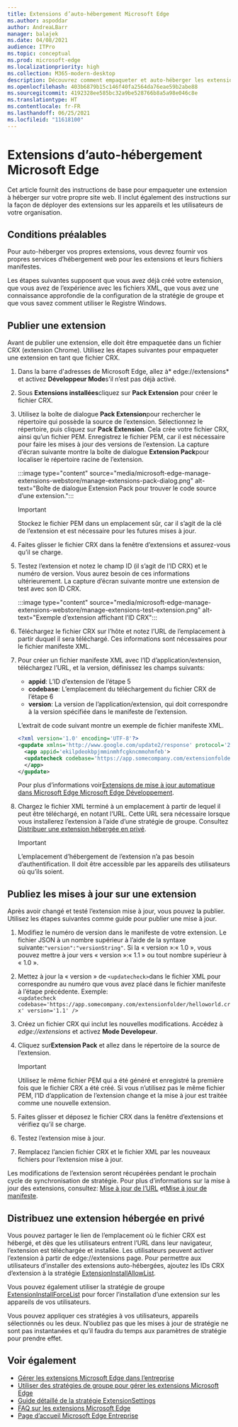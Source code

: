 ```yaml
---
title: Extensions d’auto-hébergement Microsoft Edge
ms.author: aspoddar
author: AndreaLBarr
manager: balajek
ms.date: 04/08/2021
audience: ITPro
ms.topic: conceptual
ms.prod: microsoft-edge
ms.localizationpriority: high
ms.collection: M365-modern-desktop
description: Découvrez comment empaqueter et auto-héberger les extensions Microsoft Edge dans l’entreprise.
ms.openlocfilehash: 403b6879b15c146f40fa2564da76eae59b2abe88
ms.sourcegitcommit: 4192328ee585bc32a9be528766b8a5a98e046c8e
ms.translationtype: HT
ms.contentlocale: fr-FR
ms.lasthandoff: 06/25/2021
ms.locfileid: "11618100"
---
```

# <a name="self-host-microsoft-edge-extensions"></a>Extensions d’auto-hébergement Microsoft Edge

Cet article fournit des instructions de base pour empaqueter une extension à héberger sur votre propre site web. Il inclut également des instructions sur la façon de déployer des extensions sur les appareils et les utilisateurs de votre organisation.

## <a name="prerequisites"></a>Conditions préalables

Pour auto-héberger vos propres extensions, vous devrez fournir vos propres services d’hébergement web pour les extensions et leurs fichiers manifestes.

 Les étapes suivantes supposent que vous avez déjà créé votre extension, que vous avez de l’expérience avec les fichiers XML, que vous avez une connaissance approfondie de la configuration de la stratégie de groupe et que vous savez comment utiliser le Registre Windows.

## <a name="publish-an-extension"></a>Publier une extension

Avant de publier une extension, elle doit être empaquetée dans un fichier CRX (extension Chrome). Utilisez les étapes suivantes pour empaqueter une extension en tant que fichier CRX.

1. Dans la barre d'adresses de Microsoft Edge, allez à* edge://extensions* et activez **Développeur Mode**s’il n’est pas déjà activé.
2. Sous **Extensions installées**cliquez sur **Pack Extension** pour créer le fichier CRX.
3. Utilisez la boîte de dialogue **Pack Extension**pour rechercher le répertoire qui possède la source de l’extension. Sélectionnez le répertoire, puis cliquez sur **Pack Extension**.  Cela crée votre fichier CRX, ainsi qu’un fichier PEM. Enregistrez le fichier PEM, car il est nécessaire pour faire les mises à jour des versions de l’extension. La capture d’écran suivante montre la boîte de dialogue **Extension Pack**pour localiser le répertoire racine de l’extension.

   :::image type="content" source="media/microsoft-edge-manage-extensions-webstore/manage-extensions-pack-dialog.png" alt-text="Boîte de dialogue Extension Pack pour trouver le code source d’une extension.":::

   > [!IMPORTANT]
   > Stockez le fichier PEM dans un emplacement sûr, car il s’agit de la clé de l’extension et est nécessaire pour les futures mises à jour.

4. Faites glisser le fichier CRX dans la fenêtre d’extensions et assurez-vous qu’il se charge.
5. Testez l’extension et notez le champ ID (il s’agit de l’ID CRX) et le numéro de version. Vous aurez besoin de ces informations ultérieurement. La capture d’écran suivante montre une extension de test avec son ID CRX.

   :::image type="content" source="media/microsoft-edge-manage-extensions-webstore/manage-extensions-test-extension.png" alt-text="Exemple d’extension affichant l’ID CRX":::

6. Téléchargez le fichier CRX sur l’hôte et notez l’URL de l’emplacement à partir duquel il sera téléchargé. Ces informations sont nécessaires pour le fichier manifeste XML.
7. Pour créer un fichier manifeste XML avec l’ID d’application/extension, téléchargez l’URL, et la version, définissez les champs suivants:  

   - **appid**: L’ID d’extension de l’étape 5
   - **codebase**: L’emplacement du téléchargement du fichier CRX de l’étape 6
   - **version**: La version de l’application/extension, qui doit correspondre à la version spécifiée dans le manifeste de l’extension.

   L’extrait de code suivant montre un exemple de fichier manifeste XML.

   ```xml
   <?xml version='1.0' encoding='UTF-8'?> 
   <gupdate xmlns='http://www.google.com/update2/response' protocol='2.0'> 
     <app appid='ekilpdeokbpjmminmhfcgkncmmohmfeb'> 
     <updatecheck codebase='https://app.somecompany.com/extensionfolder/helloworld.crx' version='1.0' /> 
     </app> 
   </gupdate> 
   ```

   Pour plus d’informations voir[Extensions de mise à jour automatique dans Microsoft Edge Microsoft Edge Développement](/microsoft-edge/extensions-chromium/enterprise/auto-update).

8. Chargez le fichier XML terminé à un emplacement à partir de lequel il peut être téléchargé, en notant l’URL. Cette URL sera nécessaire lorsque vous installerez l’extension à l’aide d’une stratégie de groupe. Consultez [Distribuer une extension hébergée en privé](#distribute-a-privately-hosted-extension).

   > [!IMPORTANT]
   > L’emplacement d’hébergement de l’extension n’a pas besoin d’authentification. Il doit être accessible par les appareils des utilisateurs où qu’ils soient.

## <a name="publish-updates-to-an-extension"></a>Publiez les mises à jour sur une extension

Après avoir changé et testé l’extension mise à jour, vous pouvez la publier. Utilisez les étapes suivantes comme guide pour publier une mise à jour.

1. Modifiez le numéro de version dans le manifeste de votre extension. Le fichier JSON à un nombre supérieur à l’aide de la syntaxe suivante:`"version":"versionString"`. Si la « version »:« 1.0 », vous pouvez mettre à jour vers « version »:« 1.1 » ou tout nombre supérieur à « 1.0 ».
2. Mettez à jour la « version » de `<updatecheck>`dans le fichier XML pour correspondre au numéro que vous avez placé dans le fichier manifeste à l’étape précédente. Exemple:<br>`<updatecheck codebase='https://app.somecompany.com/extensionfolder/helloworld.crx' version='1.1' />`
3. Créez un fichier CRX qui inclut les nouvelles modifications. Accédez à *edge://extensions* et activez **Mode Developeur**.
4. Cliquez sur**Extension Pack** et allez dans le répertoire de la source de l’extension.

   > [!IMPORTANT]
   > Utilisez le même fichier PEM qui a été généré et enregistré la première fois que le fichier CRX a été créé. Si vous n’utilisez pas le même fichier PEM, l’ID d’application de l’extension change et la mise à jour est traitée comme une nouvelle extension.

5. Faites glisser et déposez le fichier CRX dans la fenêtre d’extensions et vérifiez qu’il se charge.
6. Testez l’extension mise à jour.
7. Remplacez l’ancien fichier CRX et le fichier XML par les nouveaux fichiers pour l’extension mise à jour.

Les modifications de l’extension seront récupérées pendant le prochain cycle de synchronisation de stratégie. Pour plus d’informations sur la mise à jour des extensions, consultez: [Mise à jour de l’URL](/microsoft-edge/extensions-chromium/enterprise/auto-update#update-url) et[Mise à jour de manifeste](/microsoft-edge/extensions-chromium/enterprise/auto-update#updated-manifest).

## <a name="distribute-a-privately-hosted-extension"></a>Distribuez une extension hébergée en privé

Vous pouvez partager le lien de l’emplacement où le fichier CRX est hébergé, et dès que les utilisateurs entrent l’URL dans leur navigateur, l’extension est téléchargée et installée. Les utilisateurs peuvent activer l’extension à partir de edge://extensions page. Pour permettre aux utilisateurs d’installer des extensions auto-hébergées, ajoutez les IDs CRX d’extension à la stratégie [ExtensionInstallAllowList](/deployedge/microsoft-edge-policies#extensioninstallallowlist).

Vous pouvez également utiliser la stratégie de groupe [ExtensionInstallForceList](/deployedge/microsoft-edge-manage-extensions-policies#force-install-an-extension) pour forcer l’installation d’une extension sur les appareils de vos utilisateurs.

Vous pouvez appliquer ces stratégies à vos utilisateurs, appareils sélectionnés ou les deux. N’oubliez pas que les mises à jour de stratégie ne sont pas instantanées et qu’il faudra du temps aux paramètres de stratégie pour prendre effet.

## <a name="see-also"></a>Voir également

- [Gérer les extensions Microsoft Edge dans l’entreprise](microsoft-edge-manage-extensions.md)
- [Utiliser des stratégies de groupe pour gérer les extensions Microsoft Edge](microsoft-edge-manage-extensions-policies.md)
- [Guide détaillé de la stratégie ExtensionSettings](microsoft-edge-manage-extensions-ref-guide.md)
- [FAQ sur les extensions Microsoft Edge](microsoft-edge-manage-extensions-faq.md)
- [Page d’accueil Microsoft Edge Entreprise](https://aka.ms/EdgeEnterprise)
